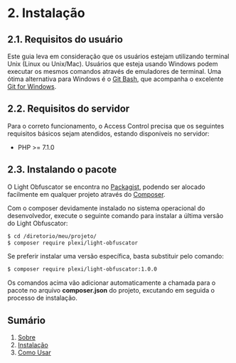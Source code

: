 # 2. Instalação

## 2.1. Requisitos do usuário

Este guia leva em consideração que os usuários estejam utilizando terminal Unix (Linux ou Unix/Mac). Usuários que esteja usando Windows podem executar os mesmos comandos através de emuladores de terminal. Uma ótima alternativa para Windows é o [Git Bash](https://gitforwindows.org/), que acompanha o excelente [Git for Windows](https://gitforwindows.org/).

## 2.2. Requisitos do servidor

Para o correto funcionamento, o Access Control precisa que os seguintes requisitos básicos sejam atendidos, estando disponíveis no servidor:

* PHP >= 7.1.0

## 2.3. Instalando o pacote

O Light Obfuscator se encontra no [Packagist](https://packagist.org/), podendo ser alocado facilmente em qualquer projeto através do [Composer](http://getcomposer.org/).

Com o composer devidamente instalado no sistema operacional do desenvolvedor, execute o seguinte comando para instalar a última versão do Light Obfuscator:

```bash
$ cd /diretorio/meu/projeto/
$ composer require plexi/light-obfuscator
```

Se preferir instalar uma versão específica, basta substituir pelo comando:

```bash
$ composer require plexi/light-obfuscator:1.0.0
```

Os comandos acima vão adicionar automaticamente a chamada para o pacote no arquivo **composer.json** do projeto, excutando em seguida o processo de instalação.

## Sumário

1. [Sobre](01-About.md)
2. [Instalação](02-Installation.md)
3. [Como Usar](03-Usage.md)
